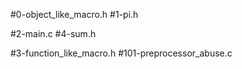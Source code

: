 #0-object_like_macro.h
#1-pi.h

#2-main.c
#4-sum.h

#3-function_like_macro.h
#101-preprocessor_abuse.c
